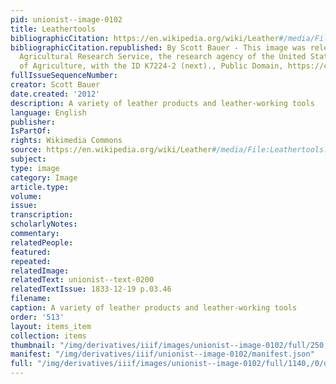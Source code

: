 ```yaml
---
pid: unionist--image-0102
title: Leathertools
bibliographicCitation: https://en.wikipedia.org/wiki/Leather#/media/File:Leathertools.jpg
bibliographicCitation.republished: By Scott Bauer - This image was released by the
  Agricultural Research Service, the research agency of the United States Department
  of Agriculture, with the ID K7224-2 (next)., Public Domain, https://commons.wikimedia.org/w/index.php?curid=504542
fullIssueSequenceNumber: 
creator: Scott Bauer
date.created: '2012'
description: A variety of leather products and leather-working tools
language: English
publisher: 
IsPartOf: 
rights: Wikimedia Commons
source: https://en.wikipedia.org/wiki/Leather#/media/File:Leathertools.jpg
subject: 
type: image
category: Image
article.type: 
volume: 
issue: 
transcription: 
scholarlyNotes: 
commentary: 
relatedPeople: 
featured: 
repeated: 
relatedImage: 
relatedText: unionist--text-0200
relatedTextIssue: 1833-12-19 p.03.46
filename: 
caption: A variety of leather products and leather-working tools
order: '513'
layout: items_item
collection: items
thumbnail: "/img/derivatives/iiif/images/unionist--image-0102/full/250,/0/default.jpg"
manifest: "/img/derivatives/iiif/unionist--image-0102/manifest.json"
full: "/img/derivatives/iiif/images/unionist--image-0102/full/1140,/0/default.jpg"
---
```

